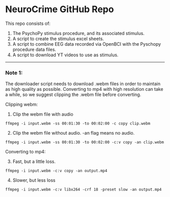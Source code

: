 
# NeuroCrime GitHub Repo

This repo consists of:
1) The PsychoPy stimulus procedure, and its associated stimulus.
2) A script to create the stimulus excel sheets.
3) A script to combine EEG data recorded via OpenBCI with the Pyschopy procedure data files.
4) A script to download YT videos to use as stimulus.


---
### Note 1:
The downloader script needs to download .webm files in order to maintain as high quality as possible. Converting to mp4 with high resolution can take a while, so we suggest clipping the .webm file before converting.

Clipping webm:
1) Clip the webm file with audio
```
ffmpeg -i input.webm -ss 00:01:30 -to 00:02:00 -c copy clip.webm
```

2) Clip the webm file without audio. -an flag means no audio.
```
ffmpeg -i input.webm -ss 00:01:30 -to 00:02:00 -c:v copy -an clip.webm
```

Converting to mp4:

3) Fast, but a little loss. 
```
ffmpeg -i input.webm -c:v copy -an output.mp4
```

4) Slower, but less loss 
```
ffmpeg -i input.webm -c:v libx264 -crf 18 -preset slow -an output.mp4
```
